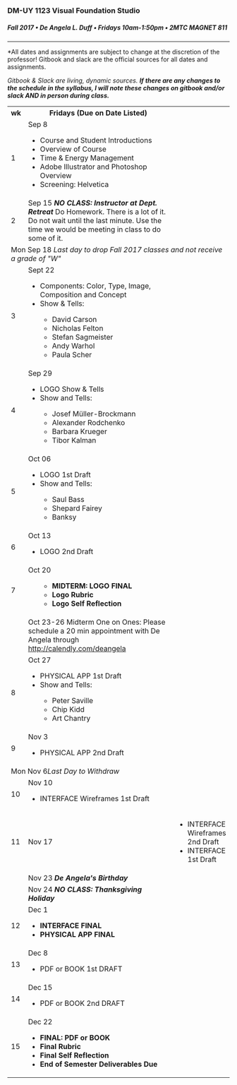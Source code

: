 ### DM-UY 1123 Visual Foundation Studio
##### Fall 2017 • De Angela L. Duff • Fridays 10am-1:50pm • 2MTC MAGNET 811

---

*All dates and assignments are subject to change at the discretion of the professor! Gitbook and slack are the official sources for all dates and assignments.

*Gitbook & Slack are living, dynamic sources. **If there are any changes to the schedule in the syllabus, I will note these changes on gitbook and/or slack AND in person during class.***
<table>
    <tr>
        <th width="4%">wk</th>
        <th width="96%">Fridays (Due on Date Listed)</th>
    </tr>
    <tr>
        <td>1</td>
        <td><a href="week_1_detail.md"></a>Sep 8
        <ul>
        <li>Course and Student Introductions</li>
        <li>Overview of Course</li>
        <li>Time &amp; Energy Management</li>
        <lI>Adobe Illustrator and Photoshop Overview</lI>
        <li>Screening: Helvetica</li>
        </ul>
        </td>
    </tr>
    <tr>
        <td>2</td>    
        <td><a href="week_2_detail.md"></a>Sep 15
        <strong><i>NO CLASS: Instructor at Dept. Retreat</i></strong>
        Do Homework. There is a lot of it. Do not wait until the last minute. Use the time we would be meeting in class to do some of it.
        </td>
    </tr>
    <tr>
        <td colspan="3">Mon Sep 18 <i>Last day to drop Fall 2017 classes and not receive a grade of "W"</i></td>
    </tr>
    <tr>
        <td>3</td> 
        <td valign="top"><a href="week_3_detail.md"></a>Sept 22
        <ul>
        <li>Components: Color, Type, Image, Composition and Concept</li>
        <li>Show & Tells:</li>
            <ul>
            <li>David Carson</li>
            <li>Nicholas Felton</li>
            <li>Stefan Sagmeister</li> 
            <li>Andy Warhol</li>
            <li>Paula Scher</li>
            </ul>
        </ul>
        </td>
    </tr>
    <tr>
        <td>4</td>
        <td valign="top"><a href="week_4_detail.md"></a>Sep 29
        <ul>      
        <li>LOGO Show & Tells</strong></li>
        <li>Show and Tells:</li>
            <ul>
            <li>Josef Müller-Brockmann</li>
            <li>Alexander Rodchenko</li>
            <li>Barbara Krueger</li>
            <li>Tibor Kalman</li>
            </ul>
        </ul>
        </td>
    </tr>
    <tr>
        <td>5</td>
        <td><a href="week_5_detail.md"></a>Oct 06
        <ul>
        <li>LOGO 1st Draft</li>
        <li>Show and Tells:</li>
            <ul>
            <li>Saul Bass</li>
            <li>Shepard Fairey</li>
            <li>Banksy</li>
            </ul>
        </ul>
        </td>
    </tr>
    <tr>
        <td>6</td>    
        <td><a href="week_6_detail.md"></a>Oct 13
        <ul>
        <li>LOGO 2nd Draft</li>
        </ul>
        </td>
    </tr>
    <tr>
        <td>7</td>     
        <td><a href="week_7_detail.md"></a>Oct 20
        <ul>
        <strong>
        <ul>
        <li>MIDTERM: LOGO FINAL</li>
        <li>Logo Rubric</li>
        <li>Logo Self Reflection</li>
        </ul>
        </strong>
        </ul>
        </td>
    </tr>
    <tr>
    <td></td>
    <td>Oct 23-26 Midterm One on Ones: Please schedule a 20 min appointment with De Angela through <a href="http://calendly.com/deangela" target="_blank">http://calendly.com/deangela</a></td>
    </tr>
    <tr>
        <td>8</td>     
        <td><a href="week_8_detail.md"></a>Oct 27
        <ul>
        <li>PHYSICAL APP 1st Draft</li>
        <li>Show and Tells:</li>
            <ul>
            <li>Peter Saville</li>
            <li>Chip Kidd</li>
            <li>Art Chantry</li>
            </ul>
        </ul>
        </td>
    </tr>
    <tr>
        <td>9</td>      
        <td valign="top">Nov 3
        <ul>
        <li>PHYSICAL APP 2nd Draft</li>
        </ul>
        </td>
    </tr>
     <tr>
        <td colspan="2">Mon Nov 6<i>Last Day to Withdraw</i></td>
    </tr>
    <tr>
        <td>10</td>     
        <td>Nov 10
        <ul>
        <li>INTERFACE Wireframes 1st Draft</li>
        </ul>
       </td>
    </tr>
    <tr>
        <td>11</td>   
        <td>Nov 17</td>
        <td>
        <ul>
        <li>INTERFACE Wireframes 2nd Draft</li>
        <li>INTERFACE 1st Draft</li>
        </ul>
        </td>
    </tr>
       <tr>
        <td></td>   
        <td>Nov 23<strong> <i>De Angela's Birthday</i></strong></td>
    </tr>
    <tr>
        <td></td>   
        <td>Nov 24<strong> <i>NO CLASS: Thanksgiving Holiday</i></strong></td>
    </tr>
    <tr>
        <td>12</td>  
        <td>Dec 1
        <ul>
        <li><strong>INTERFACE FINAL</strong></li>
        <li><strong>PHYSICAL APP FINAL</strong></li>
        </ul>
        </td>
    </tr>
    <tr>
        <td>13</td>    
        <td>Dec 8
        <ul>
        <li>PDF or BOOK 1st DRAFT</strong></li>
        </ul>
        </td>
    </tr>
    <tr>
        <td>14</td>     
        <td>Dec 15
            <ul>
        <li>PDF or BOOK 2nd DRAFT</strong></li>
        </ul>
        </td>
    </tr>
    <tr>
        <td>15</td>
        <td>Dec 22
        <strong>
        <ul>
        <li>FINAL: PDF or BOOK</li>
        <li>Final Rubric</li>
        <li>Final Self Reflection</li>
        <li>End of Semester Deliverables Due</li>
        </ul>
        </strong>
        </td>
    </tr>
</table>
